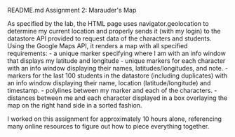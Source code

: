 README.md
Assignment 2: Marauder's Map

As specified by the lab, the HTML page uses navigator.geolocation to determine my current location and properly sends it (with my login) to the datastore API provided to request data of the characters and students. Using the Google Maps API, it renders a map with all specified requirements:
	- a unique marker specifying where I am with an info window that displays my latitude and longitude
	- unique markers for each character with an info window displaying their names, latitudes/longitudes, and note.
	- markers for the last 100 students in the datastore (including duplicates) with an info window displaying their name, location (latitude/longitude) and timestamp.
	- polylines between my marker and each of the characters.
	- distances between me and each character displayed in a box overlaying the map on the right hand side in a sorted fashion.

I worked on this assignment for approximately 10 hours alone, referencing many online resources to figure out how to piece everything together.

